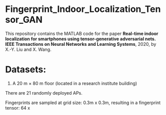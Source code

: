 # Fingerprint_Indoor_Localization_Tensor_GAN
  
  This repository contains the MATLAB code for the paper **Real-time indoor localization for smartphones using tensor-generative adversarial nets. IEEE Transactions on Neural Networks and Learning Systems**, 2020, by X.-Y. Liu and X. Wang.

# Datasets: 

1. A 20 m × 80 m floor (located in a research institute building)

There are 21 randomly deployed APs. 

Fingerprints are sampled at grid size: 0.3m x 0.3m, resulting in a fingerprint tensor: 64 x 
